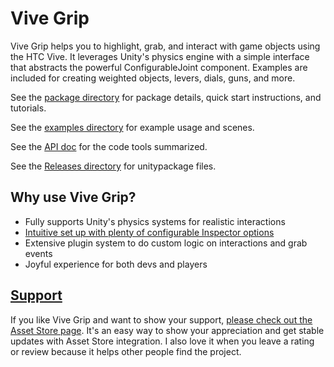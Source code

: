 # Vive Grip

Vive Grip helps you to highlight, grab, and interact with game objects using the HTC Vive. It leverages Unity's physics engine with a simple interface that abstracts the powerful ConfigurableJoint component. Examples are included for creating weighted objects, levers, dials, guns, and more.

See the [package directory](Assets/ViveGrip) for package details, quick start instructions, and tutorials.

See the [examples directory](Assets/ViveGrip/Examples) for example usage and scenes.

See the [API doc](Assets/ViveGrip/API.md) for the code tools summarized.

See the [Releases directory](Releases) for unitypackage files.

## Why use Vive Grip?

- Fully supports Unity's physics systems for realistic interactions
- [Intuitive set up with plenty of configurable Inspector options](https://www.youtube.com/watch?v=NyKWBeC_pSI)
- Extensive plugin system to do custom logic on interactions and grab events
- Joyful experience for both devs and players

## [Support](http://u3d.as/t55)

If you like Vive Grip and want to show your support, [please check out the Asset Store page](http://u3d.as/t55). It's an easy way to show your appreciation and get stable updates with Asset Store integration. I also love it when you leave a rating or review because it helps other people find the project.
